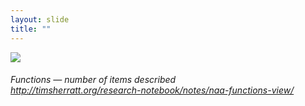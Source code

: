 ```yaml
---
layout: slide
title: ""
---
```



<section>
<img class="rotate-right stretch" src="{{ site.baseurl }}/assets/images/described.png">
<h6 class="rotate-right">Functions &mdash; number of items described<br><a href="http://timsherratt.org/research-notebook/notes/naa-functions-view/">http://timsherratt.org/research-notebook/notes/naa-functions-view/</a></h6>
</section>